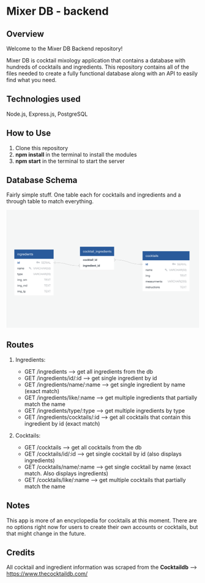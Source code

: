 # Mixer DB - backend

## Overview

Welcome to the Mixer DB Backend repository! 

Mixer DB is cocktail mixology application that contains a database with hundreds of cocktails and ingredients. This repository contains all of the files needed to create a fully functional database along with an API to easily find what you need.

## Technologies used

Node.js, Express.js, PostgreSQL

## How to Use
1. Clone this repository
2. **npm install** in the terminal to install the modules
3. **npm start** in the terminal to start the server

## Database Schema

Fairly simple stuff. One table each for cocktails and ingredients and a through table to match everything.

![Schema!](db-schema.png)

## Routes

1. Ingredients:
   - GET /ingredients --> get all ingredients from the db
   - GET /ingredients/id/:id --> get single ingredient by id
   - GET /ingredients/name/:name --> get single ingredient by name (exact match)
   - GET /ingredients/like/:name --> get multiple ingredients that partially match the name
   - GET /ingredients/type/:type --> get multiple ingredients by type
   - GET /ingredients/cocktails/:id --> get all cocktails that contain this ingredient by id (exact match)

2. Cocktails:
    - GET /cocktails --> get all cocktails from the db
    - GET /cocktails/id/:id --> get single cocktail by id (also displays ingredients)
    - GET /cocktails/name/:name --> get single cocktail by name (exact match. Also displays ingredients)
    - GET /cocktails/like/:name --> get multiple cocktails that partially match the name

## Notes

This app is more of an encyclopedia for cocktails at this moment. There are no options right now for users to create their own accounts or cocktails, but that might change in the future.

## Credits

All cocktail and ingredient information was scraped from the **Cocktaildb** --> https://www.thecocktaildb.com/
